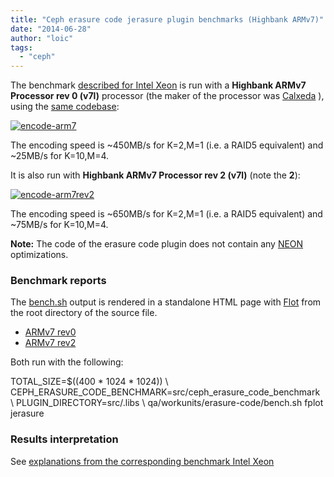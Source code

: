 ```yaml
---
title: "Ceph erasure code jerasure plugin benchmarks (Highbank ARMv7)"
date: "2014-06-28"
author: "loic"
tags: 
  - "ceph"
---
```


The benchmark [described for Intel Xeon](http://dachary.org/?p=3042) is run with a **Highbank ARMv7 Processor rev 0 (v7l)** processor (the maker of the processor was [Calxeda](http://en.wikipedia.org/wiki/Calxeda) ), using the [same codebase](https://github.com/ceph/ceph/commit/2bd3b5050bd8a28e45b51abb55226bd97f1ef75f):

[![](images/encode-arm7.png "encode-arm7")](http://dachary.org/wp-uploads/2014/06/encode-arm7.png)

The encoding speed is ~450MB/s for K=2,M=1 (i.e. a RAID5 equivalent) and ~25MB/s for K=10,M=4.

It is also run with **Highbank ARMv7 Processor rev 2 (v7l)** (note the **2**):

[![](images/encode-arm7rev2.png "encode-arm7rev2")](http://dachary.org/wp-uploads/2014/06/encode-arm7rev2.png)

The encoding speed is ~650MB/s for K=2,M=1 (i.e. a RAID5 equivalent) and ~75MB/s for K=10,M=4.

**Note:** The code of the erasure code plugin does not contain any [NEON](http://en.wikipedia.org/wiki/NEON_%28instruction_set%29#NEON) optimizations.  

### Benchmark reports

The [bench.sh](https://github.com/ceph/ceph/pull/1875) output is rendered in a standalone HTML page with [Flot](http://www.flotcharts.org/) from the root directory of the source file.

- [ARMv7 rev0](http://dachary.org/wp-uploads/2014/06/arm7/bench.html)
- [ARMv7 rev2](http://dachary.org/wp-uploads/2014/06/arm7rev2/bench.html)

Both run with the following:

TOTAL\_SIZE=$((400 \* 1024 \* 1024)) \\
CEPH\_ERASURE\_CODE\_BENCHMARK=src/ceph\_erasure\_code\_benchmark \\
PLUGIN\_DIRECTORY=src/.libs \\
  qa/workunits/erasure-code/bench.sh fplot jerasure

### Results interpretation

See [explanations from the corresponding benchmark Intel Xeon](http://dachary.org/?p=3042)
